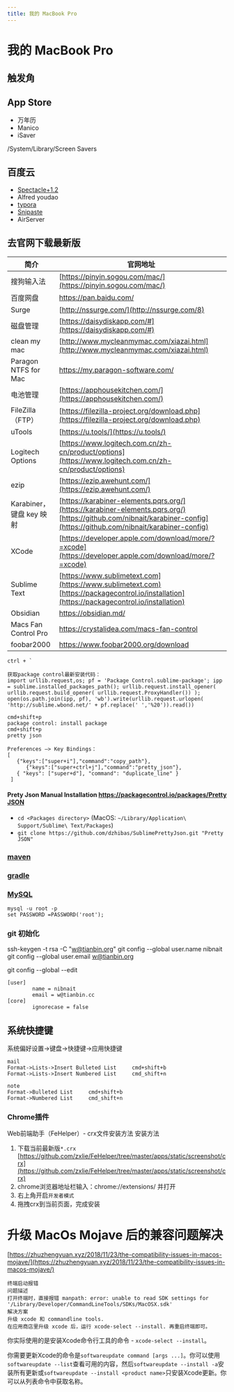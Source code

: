 ```yaml
---
title: 我的 MacBook Pro
---
```

# 我的 MacBook Pro

## 触发角

## App Store

- 万年历
- Manico
- iSaver

/System/Library/Screen Savers

## 百度云

- [Spectacle+1.2](https://www.spectacleapp.com/)
- Alfred youdao
- [typora](https://www.typora.io/#download)
- [Snipaste](https://zh.snipaste.com/)
- AirServer

## 去官网下载最新版

| 简介                     | 官网地址                                                                                                                                                                     |
| ------------------------ | ---------------------------------------------------------------------------------------------------------------------------------------------------------------------------- |
| 搜狗输入法               | [https://pinyin.sogou.com/mac/](https://pinyin.sogou.com/mac/)                                                                                                               |
| 百度网盘                 | https://pan.baidu.com/                                                                                                                                                       |
| Surge                    | [http://nssurge.com/](http://nssurge.com/8)                                                                                                                                  |
| 磁盘管理                 | [https://daisydiskapp.com/#](https://daisydiskapp.com/#)                                                                                                                     |
| clean my mac             | [http://www.mycleanmymac.com/xiazai.html](http://www.mycleanmymac.com/xiazai.html)                                                                                           |
| Paragon NTFS for Mac     | https://my.paragon-software.com/                                                                                                                                             |
| 电池管理                 | [https://apphousekitchen.com/](https://apphousekitchen.com/)                                                                                                                 |
| FileZilla（FTP）         | [https://filezilla-project.org/download.php](https://filezilla-project.org/download.php)                                                                                     |
| uTools                   | [https://u.tools/](https://u.tools/)                                                                                                                                         |
| Logitech Options         | [https://www.logitech.com.cn/zh-cn/product/options](https://www.logitech.com.cn/zh-cn/product/options)                                                                       |
| ezip                     | [https://ezip.awehunt.com/](https://ezip.awehunt.com/)                                                                                                                       |
| Karabiner，键盘 key 映射 | [https://karabiner-elements.pqrs.org/](https://karabiner-elements.pqrs.org/)<br />[https://github.com/nibnait/karabiner-config](https://github.com/nibnait/karabiner-config) |
| XCode                    | [https://developer.apple.com/download/more/?=xcode](https://developer.apple.com/download/more/?=xcode)                                                                       |
| Sublime Text             | [https://www.sublimetext.com](https://www.sublimetext.com) <br/>[https://packagecontrol.io/installation](https://packagecontrol.io/installation)                             |
| Obsidian                 | <https://obsidian.md/>                                                                                                                                                       |
| Macs Fan Control Pro     | <https://crystalidea.com/macs-fan-control>                                                                                                                                   |
| foobar2000     | <https://www.foobar2000.org/download>                                                                                                                                   |

```
ctrl + `

获取package control最新安装代码：
import urllib.request,os; pf = 'Package Control.sublime-package'; ipp = sublime.installed_packages_path(); urllib.request.install_opener( urllib.request.build_opener( urllib.request.ProxyHandler()) ); open(os.path.join(ipp, pf), 'wb').write(urllib.request.urlopen( 'http://sublime.wbond.net/' + pf.replace(' ','%20')).read())

cmd+shift+p
package control: install package
cmd+shift+p
pretty json

Preferences —> Key Bindings：
[
   {"keys":["super+i"],"command":"copy_path"},
	  {"keys":["super+ctrl+j"],"command":"pretty_json"},      
   { "keys": ["super+d"], "command": "duplicate_line" }
 ]
```

#### Prety Json Manual Installation [https://packagecontrol.io/packages/Pretty JSON](https://packagecontrol.io/packages/Pretty%20JSON)

- `cd <Packages directory>` (MacOS: `~/Library/Application\ Support/Sublime\ Text/Packages`)
- `git clone https://github.com/dzhibas/SublimePrettyJson.git "Pretty JSON"`

### [maven](https://maven.apache.org/download.cgi)

### [gradle](https://gradle.org/releases/)

### [MySQL](https://dev.mysql.com/downloads/mysql/5.7.html)

```
mysql -u root -p
set PASSWORD =PASSWORD('root');
```

### git 初始化

ssh-keygen -t rsa -C "[w@tianbin.org](mailto:w@tianbin.org)"
git config --global user.name nibnait
git config --global user.email [w@tianbin.org](mailto:w@tianbin.org)

git config --global --edit

```
[user]
        name = nibnait
        email = w@tianbin.cc
[core]
        ignorecase = false
```

## 系统快捷键

系统偏好设置->键盘->快捷键->应用快捷键

```
mail
Format->Lists->Insert Bulleted List     cmd+shift+b
Format->Lists->Insert Numbered List     cmd_shift+n

note
Format->Bulleted List     cmd+shift+b
Format->Numbered List     cmd_shift+n
```

### Chrome插件

Web前端助手（FeHelper）- crx文件安装方法
安装方法

1. 下载当前最新版`*.crx` [https://github.com/zxlie/FeHelper/tree/master/apps/static/screenshot/crx](https://github.com/zxlie/FeHelper/tree/master/apps/static/screenshot/crx)
1. chrome浏览器地址栏输入：chrome://extensions/ 并打开
1. 右上角开启`开发者模式`
1. 拖拽crx到当前页面，完成安装

# 升级 MacOs Mojave 后的兼容问题解决

[https://zhuzhengyuan.xyz/2018/11/23/the-compatibility-issues-in-macos-mojave/](https://zhuzhengyuan.xyz/2018/11/23/the-compatibility-issues-in-macos-mojave/)

```
终端启动报错
问题描述
打开终端时，直接报错 manpath: error: unable to read SDK settings for '/Library/Developer/CommandLineTools/SDKs/MacOSX.sdk'
解决方案
升级 xcode 和 commandline tools.
在应用商店里升级 xcode 后，运行 xcode-select --install. 再重启终端即可。
```

你实际使用的是安装Xcode命令行工具的命令 - `xcode-select --install`。

你需要更新Xcode的命令是`softwareupdate command [args ...]`。你可以使用`softwareupdate --list`查看可用的内容，然后`softwareupdate --install -a`安装所有更新或`softwareupdate --install <product name>`只安装Xcode更新。你可以从列表命令中获取名称。